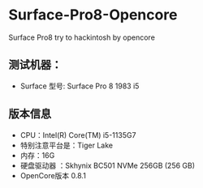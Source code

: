 # Surface-Pro8-Opencore
Surface Pro8 try to hackintosh by opencore

## 测试机器：
- Surface 型号: Surface Pro 8 1983 i5

## 版本信息
- CPU：Intel(R) Core(TM) i5-1135G7  
- 特别注意平台是：Tiger Lake
- 内存：16G
- 硬盘驱动器 ：Skhynix BC501 NVMe 256GB  (256 GB)
- OpenCore版本 0.8.1

